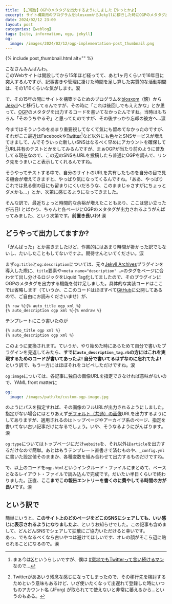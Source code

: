 ```yaml
---
title: 【ご報告】OGPのメタタグを出力するようにしました【やっとかよ】
excerpt: サイト構築用のプログラムをblosxomからJekyllに移行した時にOGPのメタタグ出力を実装してなかったのですが、最近「やっぱこれじゃちょっとダメかも…」とか思うようになってきたので、ようやく気合い入れて実装してみました、というお知らせです。
date: 2024/02/12 23:00
layout: post
categories: [weblog]
tags: [site, information, ogp, jekyll]
og:
  image: /images/2024/02/12/ogp-implementation-post_thumbnail.png
---
```

{% include post_thumbnail.html alt="" %}

こなさんみんばんわ。  
このWebサイトは開設してから15年ほど経ってて、あと1ヶ月くらいで16年目に突入するんですが、記事書きや管理に掛けた時間を足し算した実質的な活動期間は、その1/10くらいな気がします。涙

で、その15年の間にサイトを構築するためのプログラムを[blosxom][]（懐）から[Jekyll][]へと移行してるんですが、その時に「これは後回しでもええかな」とか思って、<abbr title="Open Graph Protocol">OGP</abbr>のメタタグを出力するコードを書いてなかったんですね。当時はもちろん「そのうちやるぞ」と思ってたのですが、その後すっかり忘却の彼方へ…涙

今まではそういうのをあまり重要視してなくて気にも留めてなかったのですが、それがここ最近はFacebookや[Twitter][X][^1]など以外にも色々とSNSサービスが増えてきまして、んでそういった新しいSNSはなるべく早めにアカウントを確保して[^2]URL共有のテストとかをしてみるんですが、まぁOGPが当たり前のように普及してる現在なので、この辺のSNSもURLを投稿したら普通にOGPを読んで、リンク先をうまいこと表示してくれるんですね。

そうやってテストする中で、自分のサイトのURLを共有したものを自分の目で見る機会が増えてきますと、やっぱり気になってくるんですね。「ああ、やっぱりこれでは見る側の目にも留まりにくいだろうな、このままじゃさすがにちょっとダメかも…」とか、次第に感じるようになってきました。

そんな訳で、最近ちょっと時間的な余裕が増えたこともあり、ここは思い立ったが吉日! とばかり、ちゃんと各ページにOGPのメタタグが出力されるようがんばってみました、という次第です。**前置き長いわ!** 涙


## どうやって出力してますか?

「がんばった」とか書きましたけど、作業的にはあまり時間が掛かった訳でもないし、たいしたこともしてないですよ。期待せんといてください。涙

まず`og:title`と`og:description`については、元々[Jekyll Archives][archives]プラグインを導入した際に、`title`要素や`<meta name="description" …>`のタグをページに合わせて出し分けるロジックをLiquid Tag化してましたので、そのプラグインにOGPのメタタグを出力する機能を付け足しました。具体的な実装コードはここでは省略します（ていうか、ここのコードはほぼすべて[GitHub][]に公開してあるので、ご自由にお読みくださいませ）が、

```liquid
{% raw %}{% auto_title ogp xml %}
{% auto_description ogp xml %}{% endraw %}
```

テンプレートにこう書いたのが

```html
{% auto_title ogp xml %}
{% auto_description ogp xml %}
```

このように変換されます。ていうか、やり始めた時にあらためて自分で書いたプラグインを見返してみたら、**すでに`auto_description_tag.rb`の方にはこれを実現するためのコードが書いてあったよ! 自分で書いてるはずなのに忘れてたよ!** という訳で、もう一方にはほぼそれをコピペしただけですね。涙

`og:image`については、各記事に独自の画像URLを指定できなければ意味がないので、YAML front matterに

```yaml
og:
  image: /images/path/to/custom-ogp-image.jpg
```

のようにパスを指定すれば、その画像のフルURLが出力されるようにしました。指定がない場合にはとりあえず[デフォルト（共通）の画像][default]URLを出力するようにしてありますが、適用されるのはトップページやアーカイブ系のページ、指定を書いてない古い記事だけになるでしょう。いや、そうなるようにがんばります。涙

`og:type`についてはトップページにだけ`website`を、それ以外は`article`を出力するだけなので簡単。あとはもうテンプレート直書きで済むものや、`_config.yml`に書いた設定値そのままか、各種変数を組み合わせて出力するものだけですね。

で、以上のコードを`ogp.html`というインクルード・ファイルにまとめて、ベースとなるレイアウト・ファイルで読み込んで完成です。だいたい半日くらいで終わりました。正直、**ここまでこの報告エントリーを書くのに費やしてる時間の方が長い**です。涙


## という訳で

簡単にいうと、**このサイト上のどのページをどこのSNSにシェアしても、いい感じに表示されるようになりましたよ**、というお知らせでした。この記事も含めまして、どんどんSNSでシェアして拡散にご協力いただけると幸いです。  
あっ、でもなるべくなら古いやつは避けてほしいです、オレの顔がそこら辺に貼られることになるので。涙


[blosxom]: https://blosxom.sourceforge.net/
[jekyll]: https://jekyllrb.com/
[twitter]: https://x.com/jforg/status/1740922529907454154
[x]: https://twitter.com/
[archives]: https://jekyll.github.io/jekyll-archives/
[github]: https://github.com/jforg/jeffreyfrancesco.org
[default]: /images/ogp_default.jpg


[^1]: まぁ今は[X][]というらしいですが、僕は [#意地でもTwitterって言い続けるマン][twitter] なので…
[^2]: Twitterがああいう残念な感じになってしまったので、その移行先を検討するためという意味もあるけど、いざ使いたくなって出遅れて登録した時にいつものアカウント名 (JForg) が取られてて使えないと非常に萎えるから…というのもある。